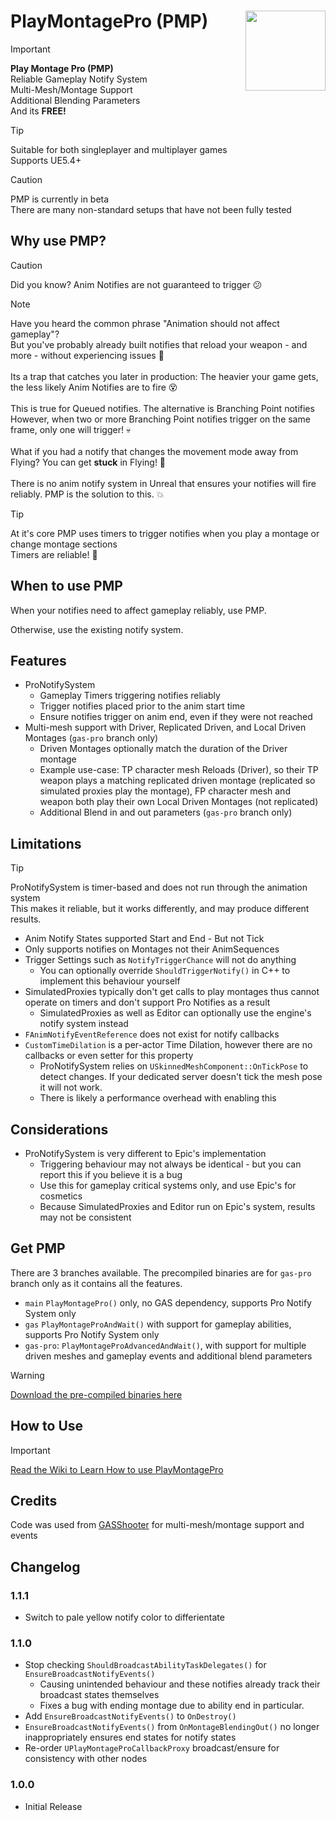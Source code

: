 # PlayMontagePro (PMP) <img align="right" width=128, height=128 src="https://github.com/Vaei/PlayMontagePro/blob/main/Resources/Icon128.png">

> [!IMPORTANT]
> **Play Montage Pro (PMP)**
> <br>Reliable Gameplay Notify System
> <br>Multi-Mesh/Montage Support
> <br>Additional Blending Parameters
> <br>And its **FREE!**

> [!TIP]
> Suitable for both singleplayer and multiplayer games
> <br>Supports UE5.4+

> [!CAUTION]
> PMP is currently in beta
> <br>There are many non-standard setups that have not been fully tested

## Why use PMP?

> [!CAUTION]
> Did you know? Anim Notifies are not guaranteed to trigger :confused:

> [!NOTE]
> Have you heard the common phrase "Animation should not affect gameplay"?
> <br>But you've probably already built notifies that reload your weapon - and more - without experiencing issues :disguised_face:
> <br><br>Its a trap that catches you later in production: The heavier your game gets, the less likely Anim Notifies are to fire :dizzy_face: 
> <br><br>This is true for Queued notifies. The alternative is Branching Point notifies
> <br>However, when two or more Branching Point notifies trigger on the same frame, only one will trigger! :skull:
> <br><br>What if you had a notify that changes the movement mode away from Flying? You can get **stuck** in Flying! :space_invader:
> <br><br>There is no anim notify system in Unreal that ensures your notifies will fire reliably. PMP is the solution to this. :boom:

> [!TIP]
> At it's core PMP uses timers to trigger notifies when you play a montage or change montage sections
> <br>Timers are reliable! :rocket:

## When to use PMP

When your notifies need to affect gameplay reliably, use PMP.

Otherwise, use the existing notify system.

## Features

* ProNotifySystem
	* Gameplay Timers triggering notifies reliably
 	* Trigger notifies placed prior to the anim start time
  	* Ensure notifies trigger on anim end, even if they were not reached
* Multi-mesh support with Driver, Replicated Driven, and Local Driven Montages (`gas-pro` branch only)
	* Driven Montages optionally match the duration of the Driver montage
 	* Example use-case: TP character mesh Reloads (Driver), so their TP weapon plays a matching replicated driven montage (replicated so simulated proxies play the montage), FP character mesh and weapon both play their own Local Driven Montages (not replicated)
  * Additional Blend in and out parameters (`gas-pro` branch only)

## Limitations

> [!TIP]
> ProNotifySystem is timer-based and does not run through the animation system
> <br>This makes it reliable, but it works differently, and may produce different results.

* Anim Notify States supported Start and End - But not Tick
* Only supports notifies on Montages not their AnimSequences
* Trigger Settings such as `NotifyTriggerChance` will not do anything
	* You can optionally override `ShouldTriggerNotify()` in C++ to implement this behaviour yourself
 * SimulatedProxies typically don't get calls to play montages thus cannot operate on timers and don't support Pro Notifies as a result
 	* SimulatedProxies as well as Editor can optionally use the engine's notify system instead
  * `FAnimNotifyEventReference` does not exist for notify callbacks
  * `CustomTimeDilation` is a per-actor Time Dilation, however there are no callbacks or even setter for this property
  	* ProNotifySystem relies on `USkinnedMeshComponent::OnTickPose` to detect changes. If your dedicated server doesn't tick the mesh pose it will not work.
   	* There is likely a performance overhead with enabling this

## Considerations

* ProNotifySystem is very different to Epic's implementation
	* Triggering behaviour may not always be identical - but you can report this if you believe it is a bug
 	* Use this for gameplay critical systems only, and use Epic's for cosmetics
  	* Because SimulatedProxies and Editor run on Epic's system, results may not be consistent

## Get PMP

There are 3 branches available. The precompiled binaries are for `gas-pro` branch only as it contains all the features.

* `main`	`PlayMontagePro()` only, no GAS dependency, supports Pro Notify System only
* `gas` 	`PlayMontageProAndWait()` with support for gameplay abilities, supports Pro Notify System only
* `gas-pro`:	`PlayMontageProAdvancedAndWait()`, with support for multiple driven meshes and gameplay events and additional blend parameters

> [!WARNING]
> [Download the pre-compiled binaries here](https://github.com/Vaei/PlayMontagePro/wiki/How-to-Use)

## How to Use
> [!IMPORTANT]
> [Read the Wiki to Learn How to use PlayMontagePro](https://github.com/Vaei/PlayMontagePro/wiki/How-to-Use)

## Credits
Code was used from [GASShooter](https://github.com/tranek/GASShooter/) for multi-mesh/montage support and events

## Changelog

### 1.1.1
* Switch to pale yellow notify color to differientate

### 1.1.0
* Stop checking `ShouldBroadcastAbilityTaskDelegates()` for `EnsureBroadcastNotifyEvents()`
	* Causing unintended behaviour and these notifies already track their broadcast states themselves
	* Fixes a bug with ending montage due to ability end in particular.
* Add `EnsureBroadcastNotifyEvents()` to `OnDestroy()`
* `EnsureBroadcastNotifyEvents()` from `OnMontageBlendingOut()` no longer inappropriately ensures end states for notify states
* Re-order `UPlayMontageProCallbackProxy` broadcast/ensure for consistency with other nodes

### 1.0.0
* Initial Release
